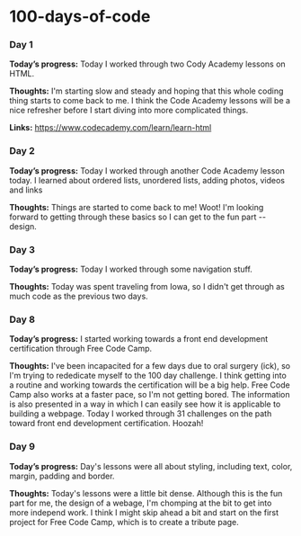 # 100-days-of-code
### Day 1
**Today’s progress:** Today I worked through two Cody Academy lessons on HTML. 
 
**Thoughts:** I'm starting slow and steady and hoping that this whole coding thing starts to come back to me. I think the Code Academy lessons will be a nice refresher before I start diving into more complicated things. 

**Links:** https://www.codecademy.com/learn/learn-html

### Day 2
**Today’s progress:** Today I worked through another Code Academy lesson today. I learned about ordered lists, unordered lists, adding photos, videos and links
 
**Thoughts:** Things are started to come back to me! Woot! I'm looking forward to getting through these basics so I can get to the fun part -- design. 

### Day 3
**Today’s progress:** Today I worked through some navigation stuff. 
 
**Thoughts:** Today was spent traveling from Iowa, so I didn't get through as much code as the previous two days. 

### Day 8
**Today’s progress:** I started working towards a front end development certification through Free Code Camp. 
 
**Thoughts:** I've been incapacited for a few days due to oral surgery (ick), so I'm trying to rededicate myself to the 100 day challenge. I think getting into a routine and working towards the certification will be a big help. Free Code Camp also works at a faster pace, so I'm not getting bored. The information is also presented in a way in which I can easily see how it is applicable to building a webpage. Today I worked through 31 challenges on the path toward front end development certification. Hoozah! 

### Day 9
**Today’s progress:** Day's lessons were all about styling, including text, color, margin, padding and border. 

**Thoughts:** Today's lessons were a little bit dense. Although this is the fun part for me, the design of a webage, I'm chomping at the bit to get into more independ work. I think I might skip ahead a bit and start on the first project for Free Code Camp, which is to create a tribute page.  
